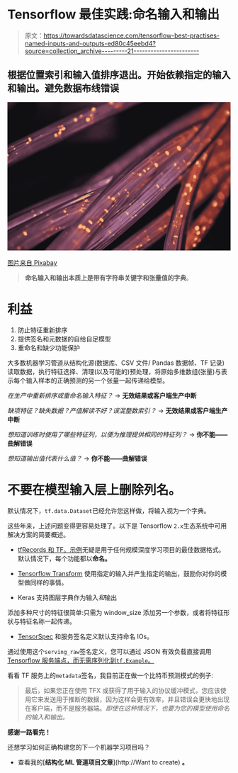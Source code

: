 # Tensorflow 最佳实践:命名输入和输出

> 原文：<https://towardsdatascience.com/tensorflow-best-practises-named-inputs-and-outputs-ed80c45eebd4?source=collection_archive---------21----------------------->

## 根据位置索引和输入值排序退出。开始依赖指定的输入和输出。避免数据布线错误

![](img/bdb142ba393c094a311886a8502438f1.png)

[图片来自 Pixabay](https://pixabay.com/photos/fiber-cable-wire-connection-4814456/)

> **命名输入和输出本质上是带有字符串关键字和张量值的字典**。

# 利益

1.  防止特征重新排序
2.  提供签名和元数据的自给自足模型
3.  重命名和缺少功能保护

大多数机器学习管道从结构化源(数据库、CSV 文件/ Pandas 数据帧、TF 记录)读取数据，执行特征选择、清理(以及可能的)预处理，将原始多维数组(张量)与表示每个输入样本的正确预测的另一个张量一起传递给模型。

*在生产中重新排序或重命名输入特征？* → **无效结果或客户端生产中断**

*缺项特征？缺失数据？产值解读不好？误混整数索引？* → **无效结果或客户端生产中断**

*想知道训练时使用了哪些特征列，以便为推理提供相同的特征列？* → **你不能——曲解错误**

*想知道输出值代表什么值？* → **你不能——曲解错误**

# 不要在模型输入层上删除列名。

默认情况下，`tf.data.Dataset`已经允许您这样做，将输入视为一个字典。

这些年来，上述问题变得更容易处理了。以下是 Tensorflow `2.x`生态系统中可用解决方案的简要概述。

*   [tfRecords 和 TF。示例](https://www.tensorflow.org/tutorials/load_data/tfrecord)无疑是用于任何规模深度学习项目的最佳数据格式。默认情况下，每个功能都以**命名。**

*   [Tensorflow Transform](https://www.tensorflow.org/tfx/tutorials/transform/simple) 使用指定的输入并产生指定的输出，鼓励你对你的模型做同样的事情。

*   Keras 支持图层字典作为输入*和*输出

添加多种尺寸的特征很简单:只需为 window_size 添加另一个参数，或者将特征形状与特征名称一起传递。

*   [TensorSpec](https://datascience.stackexchange.com/questions/71724/what-is-a-tensorspec-tensorflow-2-0) 和服务签名定义默认支持命名 IOs。

通过使用这个`serving_raw`签名定义，您可以通过 JSON 有效负载直接调用 [Tensorflow 服务端点，而无需序列化到`tf.Example`。](https://www.tensorflow.org/tfx/serving/serving_basic)

看看 TF 服务上的`metadata`签名，我目前正在做一个比特币预测模式的例子:

> 最后，如果您正在使用 TFX 或获得了用于输入的协议缓冲模式，您应该使用它来发送用于推断的数据，因为这样会更有效率，并且错误会更快地出现在客户端，而不是服务器端。*即使在这种情况下，也要为您的模型使用命名的输入和输出。*

**感谢一路看完！**

还想学习如何正确构建您的下一个机器学习项目吗？

*   查看我的[**结构化 ML 管道项目文章**](http://Want to create) **。**